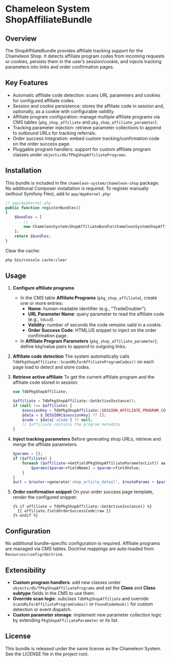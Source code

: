 Chameleon System ShopAffiliateBundle
====================================

Overview
--------
The ShopAffiliateBundle provides affiliate tracking support for the Chameleon Shop. It detects affiliate program codes from incoming requests or cookies, persists them in the user’s session/cookie, and injects tracking parameters into links and order confirmation pages.

Key Features
------------
- Automatic affiliate code detection: scans URL parameters and cookies for configured affiliate codes.
- Session and cookie persistence: stores the affiliate code in session and, optionally, as a cookie with configurable validity.
- Affiliate program configuration: manage multiple affiliate programs via CMS tables (`pkg_shop_affiliate` and `pkg_shop_affiliate_parameter`).
- Tracking parameter injection: retrieve parameter collections to append to outbound URLs for tracking referrals.
- Order success integration: embed custom tracking/confirmation code on the order success page.
- Pluggable program handlers: support for custom affiliate program classes under `objects/db/TPkgShopAffiliatePrograms`.

Installation
------------
This bundle is included in the `chameleon-system/chameleon-shop` package.
No additional Composer installation is required.
To register manually (without Symfony Flex), add to `app/AppKernel.php`:
```php
// app/AppKernel.php
public function registerBundles()
{
    $bundles = [
        // ...
        new ChameleonSystem\ShopAffiliateBundle\ChameleonSystemShopAffiliateBundle(),
    ];
    return $bundles;
}
```
Clear the cache:
```bash
php bin/console cache:clear
```

Usage
-----
1. **Configure affiliate programs**
   - In the CMS table **Affiliate Programs** (`pkg_shop_affiliate`), create one or more entries:
     - **Name**: human-readable identifier (e.g., "TradeDoubler").
     - **URL Parameter Name**: query parameter to read the affiliate code (e.g., `tduid`).
     - **Validity**: number of seconds the code remains valid in a cookie.
     - **Order Success Code**: HTML/JS snippet to inject on the order confirmation page.
   - In **Affiliate Program Parameters** (`pkg_shop_affiliate_parameter`), define key/value pairs to append to outgoing links.

2. **Affiliate code detection**
   The system automatically calls `TdbPkgShopAffiliate::ScanURLForAffiliateProgramCodes()` on each page load to detect and store codes.

3. **Retrieve active affiliate**
   To get the current affiliate program and the affiliate code stored in session:
   ```php
   use TdbPkgShopAffiliate;

   $affiliate = TdbPkgShopAffiliate::GetActiveInstance();
   if (null !== $affiliate) {
       $sessionKey = TdbPkgShopAffiliate::SESSION_AFFILIATE_PROGRAM_CODE;
       $data = $_SESSION[$sessionKey] ?? [];
       $code = $data['sCode'] ?? null;
       // $affiliate contains the program metadata
   }
   ```

4. **Inject tracking parameters**
   Before generating shop URLs, retrieve and merge the affiliate parameters:
   ```php
   $params = [];
   if ($affiliate) {
       foreach ($affiliate->GetFieldPkgShopAffiliateParameterList() as $param) {
           $params[$param->fieldName] = $param->fieldValue;
       }
   }
   $url = $router->generate('shop_article_detail', $routeParams + $params);
   ```

5. **Order confirmation snippet**
   On your order success page template, render the configured snippet:
   ```twig
   {% if affiliate = TdbPkgShopAffiliate::GetActiveInstance() %}
     {{ affiliate.fieldOrderSuccessCode|raw }}
   {% endif %}
   ```

Configuration
-------------
No additional bundle-specific configuration is required. Affiliate programs are managed via CMS tables. Doctrine mappings are auto-loaded from `Resources/config/doctrine`.

Extensibility
-------------
- **Custom program handlers**: add new classes under `objects/db/TPkgShopAffiliatePrograms` and set the **Class** and **Class subtype** fields in the CMS to use them.
- **Override scan logic**: subclass `TdbPkgShopAffiliate` and override `ScanURLForAffiliateProgramCodes()` or `FoundCodeHook()` for custom detection or event dispatch.
- **Custom parameter storage**: implement new parameter collection logic by extending `PkgShopAffiliateParameter` or its list.

License
-------
This bundle is released under the same license as the Chameleon System. See the LICENSE file in the project root.
